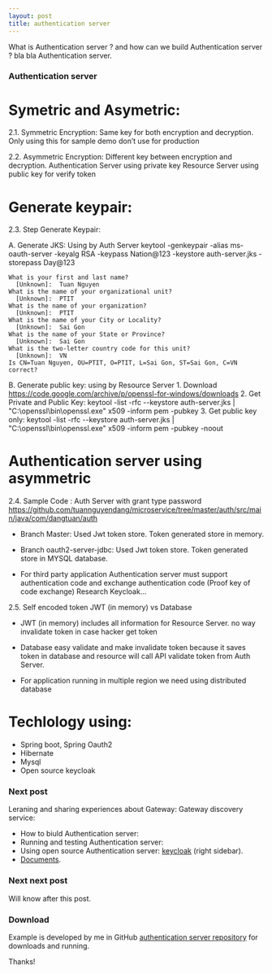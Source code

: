 ```yaml
---
layout: post
title: authentication server
---
```


 What is Authentication server ? and how can we build Authentication server ? bla bla Authentication server.

### Authentication server

# Symetric and Asymetric:

2.1. Symmetric Encryption: Same key for both encryption and decryption. Only using this for sample demo don’t use for production

2.2. Asymmetric Encryption: Different key between encryption and decryption. Authentication Server using private key
Resource Server using public key for verify token

# Generate keypair:

2.3. Step Generate Keypair:

A. Generate JKS: Using by Auth Server
	keytool -genkeypair -alias ms-oauth-server -keyalg RSA -keypass Nation@123 -keystore auth-server.jks -storepass Day@123

	What is your first and last name?
	  [Unknown]:  Tuan Nguyen
	What is the name of your organizational unit?
	  [Unknown]:  PTIT
	What is the name of your organization?
	  [Unknown]:  PTIT
	What is the name of your City or Locality?
	  [Unknown]:  Sai Gon
	What is the name of your State or Province?
	  [Unknown]:  Sai Gon
	What is the two-letter country code for this unit?
	  [Unknown]:  VN
	Is CN=Tuan Nguyen, OU=PTIT, O=PTIT, L=Sai Gon, ST=Sai Gon, C=VN correct?
B. Generate public key: using by Resource Server
	1. Download https://code.google.com/archive/p/openssl-for-windows/downloads
	2. Get Private and Public Key: keytool -list -rfc --keystore auth-server.jks | "C:\openssl\bin\openssl.exe" x509 -inform pem -pubkey
	3. Get public key only: keytool -list -rfc --keystore auth-server.jks | "C:\openssl\bin\openssl.exe" x509 -inform pem -pubkey -noout

# Authentication server using asymmetric

2.4. Sample Code : Auth Server with grant type password https://github.com/tuannguyendang/microservice/tree/master/auth/src/main/java/com/dangtuan/auth 

- Branch Master: Used Jwt token store. Token generated store in memory.

- Branch oauth2-server-jdbc: Used Jwt token store. Token generated store in MYSQL database.

- For third party application Authentication server must support authentication code and exchange authentication code (Proof key of code exchange)
Research Keycloak...

2.5. Self encoded token JWT (in memory) vs Database

- JWT (in memory) includes all information for Resource Server. no way invalidate token in case hacker get token 

- Database easy validate and make invalidate token because it saves token in database and resource will call API validate token from Auth Server.

- For application running in multiple region we need using distributed database

# Techlology using:

* Spring boot, Spring Oauth2
* Hibernate
* Mysql
* Open source keycloak

### Next post

Leraning and sharing experiences about Gateway: Gateway discovery service:

* How to biuld Authentication server:
* Running and testing Authentication server:
* Using open source Authentication server: [keycloak](https://www.keycloak.org/) (right sidebar).
* [Documents](https://oauth.net/).

### Next next post

Will know after this post.

### Download

Example is developed by me in GitHub <a href="https://github.com/tuannguyendang/microservice/tree/master/auth/src/main/java/com/dangtuan/auth">authentication server repository</a> for downloads and running.

Thanks!
